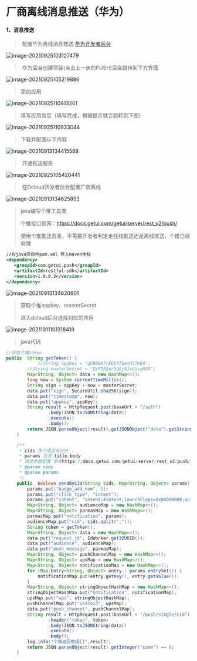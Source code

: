 

# 厂商离线消息推送（华为）

#### 1、消息推送

> ​	配置华为离线消息推送 [华为开发者后台](https://id1.cloud.huawei.com/CAS/portal/loginAuth.html?reqClientType=89&loginChannel=89000000&countryCode=cn&loginUrl=https%3A%2F%2Fid1.cloud.huawei.com%3A443%2FCAS%2Fportal%2FloginAuth.html&lang=zh-cn&themeName=red&clientID=6099200&service=https%3A%2F%2Foauth-login1.cloud.huawei.com%2Foauth2%2Fv2%2Flogin%3Faccess_type%3Doffline%26client_id%3D6099200%26display%3Dpage%26flowID%3D0321ff69-7399-4620-8f5a-5a3e0bd0a3b8%26h%3D1632536976.8690%26lang%3Dzh-cn%26redirect_uri%3Dhttps%253A%252F%252Fdeveloper.huawei.com%252Fconsumer%252Fcn%252Fdevunion%252FopenPlatform%252Frefactor%252FhandleLogin.html%26response_type%3Dcode%26scope%3Dopenid%2Bhttps%253A%252F%252Fwww.huawei.com%252Fauth%252Faccount%252Fcountry%2Bhttps%253A%252F%252Fwww.huawei.com%252Fauth%252Faccount%252Fbase.profile%26state%3D592936%26v%3Df1c9c8d6a323bd21187d5601d9fa6afc4803b02eec28e74f623ab6d00e8eb00a&validated=true)

![image-20210925103127479](./assets/image-20210925103127479.png)

> ​	华为后台创建项目(点击上一步的PUSH)后会跳转到下方界面

![image-20210925105219886](./assets/image-20210925105219886.png)

>添加应用

![image-20210925110813201](./assets/image-20210925110813201.png)

> 填写应用信息（填写完成，根据提示就会跳转到下图）

![image-20210925110933044](./assets/image-20210925110933044.png)

> 下载并配置以下内容

![image-20210913134415569](./assets/image-20210913134415569.png)

> ​	开通推送服务

![image-20210925105420441](./assets/image-20210925105420441.png)

> ​	在Dcloud开发者后台配置厂商离线

![image-20210913134625853](./assets/image-20210913134625853.png)

> java编写个推工具类
>
> 个推接口官网：https://docs.getui.com/getui/server/rest_v2/push/
>
> 使用个推推送消息，不需要开发者判定走在线推送还是离线推送，个推已经处理

```xml
//在java项目中pom.xml 导入maven坐标
<dependency>
   <groupId>com.getui.push</groupId>
   <artifactId>restful-sdk</artifactId>
   <version>1.0.0.2</version>
</dependency>
```

![image-20210913134820601](./assets/image-20210913134820601.png)

> 获取个推appkey、masterSecret
>
> 进入dcloud后台选择对应的应用

![image-20211011101318419](./assets/image-20211011101318419.png)

> java代码

```java
//获取个推token    
public  String getToken() {
   			//String appKey = "gOBB8K7rED6fZSexU17K6A";
        //String masterSecret = "QzF7A3pr5Q6jAJsUisgH84";
        Map<String, Object> data = new HashMap<>();
        long now = System.currentTimeMillis();
        String sign = appKey + now + masterSecret;
        data.put("sign", SecureUtil.sha256(sign));
        data.put("timestamp", now);
        data.put("appkey", appKey);
        String result = HttpRequest.post(baseUrl + "/auth")
                .body(JSON.toJSONString(data))
                .execute()
                .body();
        return JSON.parseObject(result).getJSONObject("data").getString("token");
    }

    /**
     * cids 多个用逗号分开
     * params 包含 title,body
     * 其他参数配置 参考https://docs.getui.com/getui/server/rest_v2/push/
     * @param cids
     * @param params 
     */
    public  boolean sendByCid(String cids, Map<String, Object> params) {
        params.put("badge_add_num", 1);
        params.put("click_type", "intent");
        params.put("intent", "intent:#Intent;launchFlags=0x04000000;action=android.intent.action.oppopush;component=com.vazyme.cam/io.dcloud.PandoraEntry;S.title=bigtian;end");
        Map<String, Object> audienceMap = new HashMap<>();
        Map<String, Object> parmasMap = new HashMap<>();
        parmasMap.put("notification", params);
        audienceMap.put("cid", cids.split(","));
        String token = getToken();
        Map<String, Object> data = new HashMap<>();
        data.put("request_id", IdWorker.get32UUID());
        data.put("audience", audienceMap);
        data.put("push_message", parmasMap);
        Map<String, Object> pushChannelMap = new HashMap<>();
        Map<String, Object> upsMap = new HashMap<>();
        Map<String, Object> notificationMap = new HashMap<>();
        for (Map.Entry<String, Object> entry : params.entrySet()) {
            notificationMap.put(entry.getKey(), entry.getValue());
        }
        Map<String, Object> stringObjectHashMap = new HashMap<>();
        stringObjectHashMap.put("notification", notificationMap);
        upsMap.put("ups", stringObjectHashMap);
        pushChannelMap.put("android", upsMap);
        data.put("push_channel", pushChannelMap);
        String result = HttpRequest.post(baseUrl + "/push/single/cid")
                .header("token", token)
                .body(JSON.toJSONString(data))
                .execute()
                .body();
        log.info("个推返回数据{}",result);
        return JSON.parseObject(result).getInteger("code") == 0;
    }
```
